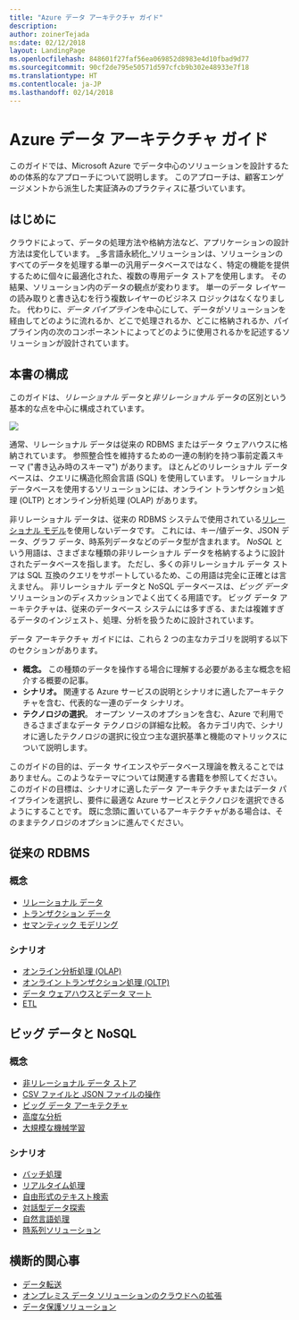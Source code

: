 ```yaml
---
title: "Azure データ アーキテクチャ ガイド"
description: 
author: zoinerTejada
ms:date: 02/12/2018
layout: LandingPage
ms.openlocfilehash: 848601f27faf56ea069852d8983e4d10fbad9d77
ms.sourcegitcommit: 90cf2de795e50571d597cfcb9b302e48933e7f18
ms.translationtype: HT
ms.contentlocale: ja-JP
ms.lasthandoff: 02/14/2018
---
```

# <a name="azure-data-architecture-guide"></a>Azure データ アーキテクチャ ガイド

このガイドでは、Microsoft Azure でデータ中心のソリューションを設計するための体系的なアプローチについて説明します。 このアプローチは、顧客エンゲージメントから派生した実証済みのプラクティスに基づいています。

## <a name="introduction"></a>はじめに

クラウドによって、データの処理方法や格納方法など、アプリケーションの設計方法は変化しています。 _多言語永続化_ソリューションは、ソリューションのすべてのデータを処理する単一の汎用データベースではなく、特定の機能を提供するために個々に最適化された、複数の専用データ ストアを使用します。 その結果、ソリューション内のデータの観点が変わります。 単一のデータ レイヤーの読み取りと書き込むを行う複数レイヤーのビジネス ロジックはなくなりました。 代わりに、*データ パイプライン*を中心にして、データがソリューションを経由してどのように流れるか、どこで処理されるか、どこに格納されるか、パイプライン内の次のコンポーネントによってどのように使用されるかを記述するソリューションが設計されています。 

## <a name="how-this-guide-is-structured"></a>本書の構成

このガイドは、*リレーショナル* データと*非リレーショナル* データの区別という基本的な点を中心に構成されています。 

![](./images/guide-steps.svg)

通常、リレーショナル データは従来の RDBMS またはデータ ウェアハウスに格納されています。 参照整合性を維持するための一連の制約を持つ事前定義スキーマ ("書き込み時のスキーマ") があります。 ほとんどのリレーショナル データベースは、クエリに構造化照会言語 (SQL) を使用しています。 リレーショナル データベースを使用するソリューションには、オンライン トランザクション処理 (OLTP) とオンライン分析処理 (OLAP) があります。

非リレーショナル データは、従来の RDBMS システムで使用されている[リレーショナル モデル](https://en.wikipedia.org/wiki/Relational_model)を使用しないデータです。 これには、キー/値データ、JSON データ、グラフ データ、時系列データなどのデータ型が含まれます。 *NoSQL* という用語は、さまざまな種類の非リレーショナル データを格納するように設計されたデータベースを指します。 ただし、多くの非リレーショナル データ ストアは SQL 互換のクエリをサポートしているため、この用語は完全に正確とは言えません。 非リレーショナル データと NoSQL データベースは、*ビッグ データ* ソリューションのディスカッションでよく出てくる用語です。 ビッグ データ アーキテクチャは、従来のデータベース システムには多すぎる、または複雑すぎるデータのインジェスト、処理、分析を扱うために設計されています。 

データ アーキテクチャ ガイドには、これら 2 つの主なカテゴリを説明する以下のセクションがあります。

- **概念。** この種類のデータを操作する場合に理解する必要がある主な概念を紹介する概要の記事。
- **シナリオ。** 関連する Azure サービスの説明とシナリオに適したアーキテクチャを含む、代表的な一連のデータ シナリオ。
- **テクノロジの選択**。 オープン ソースのオプションを含む、Azure で利用できるさまざまなデータ テクノロジの詳細な比較。 各カテゴリ内で、シナリオに適したテクノロジの選択に役立つ主な選択基準と機能のマトリックスについて説明します。

このガイドの目的は、データ サイエンスやデータベース理論を教えることではありません。このようなテーマについては関連する書籍を参照してください。 このガイドの目標は、シナリオに適したデータ アーキテクチャまたはデータ パイプラインを選択し、要件に最適な Azure サービスとテクノロジを選択できるようにすることです。 既に念頭に置いているアーキテクチャがある場合は、そのままテクノロジのオプションに進んでください。

## <a name="traditional-rdbms"></a>従来の RDBMS

### <a name="concepts"></a>概念

- [リレーショナル データ](./concepts/relational-data.md) 
- [トランザクション データ](./concepts/transactional-data.md) 
- [セマンティック モデリング](./concepts/semantic-modeling.md) 

### <a name="scenarios"></a>シナリオ

- [オンライン分析処理 (OLAP)](./scenarios/online-analytical-processing.md)
- [オンライン トランザクション処理 (OLTP)](./scenarios/online-transaction-processing.md) 
- [データ ウェアハウスとデータ マート](./scenarios/data-warehousing.md)
- [ETL](./scenarios/etl.md) 

## <a name="big-data-and-nosql"></a>ビッグ データと NoSQL

### <a name="concepts"></a>概念

- [非リレーショナル データ ストア](./concepts/non-relational-data.md)
- [CSV ファイルと JSON ファイルの操作](./concepts/csv-and-json.md)
- [ビッグ データ アーキテクチャ](./concepts/big-data.md)
- [高度な分析](./concepts/advanced-analytics.md) 
- [大規模な機械学習](./concepts/machine-learning-at-scale.md)

### <a name="scenarios"></a>シナリオ

- [バッチ処理](./scenarios/batch-processing.md)
- [リアルタイム処理](./scenarios/real-time-processing.md)
- [自由形式のテキスト検索](./scenarios/search.md)
- [対話型データ探索](./scenarios/interactive-data-exploration.md)
- [自然言語処理](./scenarios/natural-language-processing.md)
- [時系列ソリューション](./scenarios/time-series.md)

## <a name="cross-cutting-concerns"></a>横断的関心事

- [データ転送](./scenarios/data-transfer.md) 
- [オンプレミス データ ソリューションのクラウドへの拡張](./scenarios/hybrid-on-premises-and-cloud.md) 
- [データ保護ソリューション](./scenarios/securing-data-solutions.md) 
